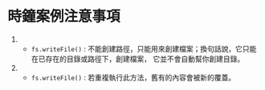 # 時鐘案例注意事項

1. * `fs.writeFile()` : 不能創建路徑，只能用來創建檔案；換句話說，它只能在已存在的目錄或路徑下，創建檔案，
它並不會自動幫你創建目錄。

2. * `fs.writeFile()` : 若重複執行此方法，舊有的內容會被新的覆蓋。
